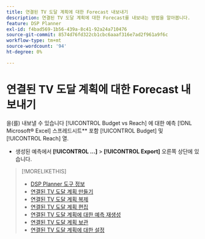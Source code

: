 ```yaml
---
title: 연결된 TV 도달 계획에 대한 Forecast 내보내기
description: 연결된 TV 도달 계획에 대한 Forecast를 내보내는 방법을 알아봅니다.
feature: DSP Planner
exl-id: f4bad569-1b56-439a-8c41-92a24a710476
source-git-commit: 8574d76fd322cb1cbc6aaaf316e7ad2f961a9f6c
workflow-type: tm+mt
source-wordcount: '94'
ht-degree: 0%

---
```


# 연결된 TV 도달 계획에 대한 Forecast 내보내기

을(를) 내보낼 수 있습니다 [!UICONTROL Budget vs Reach] 에 대한 예측 [!DNL Microsoft® Excel] 스프레드시트** 포함 [!UICONTROL Budget] 및 [!UICONTROL Reach] 열.

* 생성된 예측에서 **[!UICONTROL ...]** > **[!UICONTROL Export]** 오른쪽 상단에 있습니다.

>[!MORELIKETHIS]
>
>* [DSP Planner 도구 정보](planner-about.md)
>* [연결된 TV 도달 계획 만들기](planner-create.md)
>* [연결된 TV 도달 계획 복제](planner-duplicate.md)
>* [연결된 TV 도달 계획 편집](planner-edit.md)
>* [연결된 TV 도달 계획에 대한 예측 재생성](planner-forecast.md)
>* [연결된 TV 도달 계획 보관](planner-archive.md)
>* [연결된 TV 도달 계획에 대한 설정](planner-settings.md)
